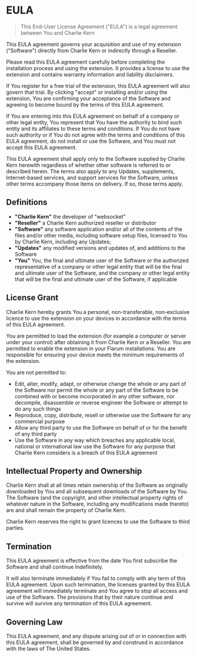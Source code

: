 # EULA

> This End-User License Agreement ("EULA") is a legal agreement between You and Charlie Kern

This EULA agreement governs your acquisition and use of my extension ("Software") directly from Charlie Kern or indirectly through a Reseller.

Please read this EULA agreement carefully before completing the installation process and using the extension. It provides a license to use the extension and contains warranty information and liability disclaimers.

If You register for a free trial of the extension, this EULA agreement will also govern that trial. By clicking "accept" or installing and/or using the extension, You are confirming your acceptance of the Software and agreeing to become bound by the terms of this EULA agreement.

If You are entering into this EULA agreement on behalf of a company or other legal entity, You represent that You have the authority to bind such entity and its affiliates to these terms and conditions. If You do not have such authority or if You do not agree with the terms and conditions of this EULA agreement, do not install or use the Software, and You must not accept this EULA agreement.

This EULA agreement shall apply only to the Software supplied by Charlie Kern herewith regardless of whether other software is referred to or described herein. The terms also apply to any Updates, supplements, Internet-based services, and support services for the Software, unless other terms accompany those items on delivery. If so, those terms apply.

## Definitions

- **"Charlie Kern"** the developer of "websocket"
- **"Reseller"** a Charlie Kern authorized reseller or distributor
- **"Software"** any software application and/or all of the contents of the files and/or other media, including software setup files, licensed to You by Charlie Kern, including any Updates;
- **"Updates"** any modified versions and updates of, and additions to the Software
- **"You"** You, the final and ultimate user of the Software or the authorized representative of a company or other legal entity that will be the final and ultimate user of the Software, and the company or other legal entity that will be the final and ultimate user of the Software, if applicable

## License Grant

Charlie Kern hereby grants You a personal, non-transferable, non-exclusive licence to use the extension on your devices in accordance with the terms of this EULA agreement.

You are permitted to load the extension (for example a computer or server under your control) after obtaining it from Charlie Kern or a Reseller. You are permitted to enable the extension in your Flarum installations. You are responsible for ensuring your device meets the minimum requirements of the extension.

You are not permitted to:

- Edit, alter, modify, adapt, or otherwise change the whole or any part of the Software nor permit the whole or any part of the Software to be combined with or become incorporated in any other software, nor decompile, disassemble or reverse engineer the Software or attempt to do any such things
- Reproduce, copy, distribute, resell or otherwise use the Software for any commercial purpose
- Allow any third party to use the Software on behalf of or for the benefit of any third party
- Use the Software in any way which breaches any applicable local, national or international law use the Software for any purpose that Charlie Kern considers is a breach of this EULA agreement

## Intellectual Property and Ownership

Charlie Kern shall at all times retain ownership of the Software as originally downloaded by You and all subsequent downloads of the Software by You. The Software (and the copyright, and other intellectual property rights of whatever nature in the Software, including any modifications made thereto) are and shall remain the property of Charlie Kern.

Charlie Kern reserves the right to grant licences to use the Software to third parties.

## Termination

This EULA agreement is effective from the date You first subscribe the Software and shall continue Indefinitely.

It will also terminate immediately if You fail to comply with any term of this EULA agreement. Upon such termination, the licenses granted by this EULA agreement will immediately terminate and You agree to stop all access and use of the Software. The provisions that by their nature continue and survive will survive any termination of this EULA agreement.

## Governing Law

This EULA agreement, and any dispute arising out of or in connection with this EULA agreement, shall be governed by and construed in accordance with the laws of The United States.